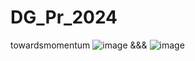 # DG_Pr_2024
towardsmomentum
![image](https://github.com/Mukhammadkodir27/DG_Pr_2024/assets/99057791/59e81d07-29fe-46d0-9253-f846ca0761c5)
&&&
![image](https://github.com/Mukhammadkodir27/DG_Pr_2024/assets/99057791/3824ab2a-74f4-4358-b995-fb116a0d4a8f)
